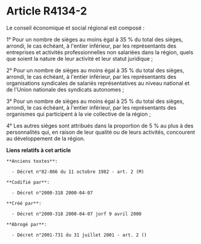 # Article R4134-2

Le conseil économique et social régional est composé :

1° Pour un nombre de sièges au moins égal à 35 % du total des sièges, arrondi, le cas échéant, à l'entier inférieur, par les
représentants des entreprises et activités professionnelles non salariées dans la région, quels que soient la nature de leur
activité et leur statut juridique ;

2° Pour un nombre de sièges au moins égal à 35 % du total des sièges, arrondi, le cas échéant, à l'entier inférieur, par les
représentants des organisations syndicales de salariés représentatives au niveau national et de l'Union nationale des
syndicats autonomes ;

3° Pour un nombre de sièges au moins égal à 25 % du total des sièges, arrondi, le cas échéant, à l'entier inférieur, par les
représentants des organismes qui participent à la vie collective de la région ;

4° Les autres sièges sont attribués dans la proportion de 5 % au plus à des personnalités qui, en raison de leur qualité ou
de leurs activités, concourent au développement de la région.

**Liens relatifs à cet article**

	**Anciens textes**:

	  - Décret n°82-866 du 11 octobre 1982 - art. 2 (M)

	**Codifié par**:

	  - Décret n°2000-318 2000-04-07

	**Créé par**:

	  - Décret n°2000-318 2000-04-07 jorf 9 avril 2000

	**Abrogé par**:

	  - Décret n°2001-731 du 31 juillet 2001 - art. 2 ()
